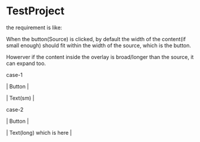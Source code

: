 # TestProject

the requirement is like:

When the button(Source) is clicked, by default the width of the content(if small enough)
should fit within the width of the source, which is the button.

Howerver if the content inside the overlay is broad/longer than the
source, it can expand too.

case-1

| Button |

| Text(sm) |

case-2

| Button |

| Text(long) which is here |
